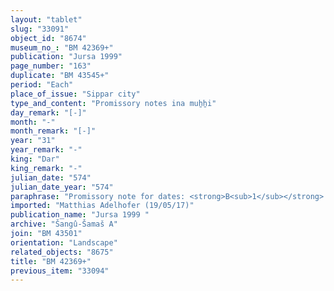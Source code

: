 ```yaml
---
layout: "tablet"
slug: "33091"
object_id: "8674"
museum_no_: "BM 42369+"
publication: "Jursa 1999"
page_number: "163"
duplicate: "BM 43545+"
period: "Each"
place_of_issue: "Sippar city"
type_and_content: "Promissory notes ina muẖẖi"
day_remark: "[-]"
month: "-"
month_remark: "[-]"
year: "31"
year_remark: "-"
king: "Dar"
king_remark: "-"
julian_date: "574"
julian_date_year: "574"
paraphrase: "Promissory note for dates: <strong>B<sub>1</sub></strong> and <strong>B<sub>2</sub></strong> owe <strong>A</strong>, slave of <strong>C</strong>, 8 kor of dates. They are to pay it in Arahsamna (VIII) in Sippar in <strong>A</strong>&rsquo;s house according to the measure (<em>ma&scaron;īhu</em>) of 1 <em>pānu</em>. They bear responsibility for each other. Whoever is available is to pay. They swear before Bēl and Darius for the payment. <strong>D</strong> vouches for the payment.&nbsp; At least 3 witnesses, and the scribe: (broken name/Bēl-...).<br /> &nbsp;<br /> <strong>A</strong> = Ahu&scaron;unu, slave of <strong>C</strong>; <strong>B<sub>1</sub></strong>&nbsp;= L&acirc;b&acirc;&scaron;i/Nab&ucirc;-nāṣir//Nann&ucirc;tu; <strong>B<sub>2</sub></strong>&nbsp;= Bēl-rēmanni/Mu&scaron;eb&scaron;i-Marduk//&Scaron;ang&ucirc;-&Scaron;ama&scaron;; <strong>C</strong>&nbsp;= ...-&scaron;arru-uṣur, royal officer; <strong>D</strong> = Ahhē&scaron;āya/Itti-Bēl-immir//&Scaron;ang&ucirc;-&Scaron;ama&scaron;<br /> &nbsp;"
imported: "Matthias Adelhofer (19/05/17)"
publication_name: "Jursa 1999 "
archive: "Šangû-Šamaš A"
join: "BM 43501"
orientation: "Landscape"
related_objects: "8675"
title: "BM 42369+"
previous_item: "33094"
---
```

